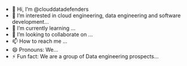 - 👋 Hi, I’m @clouddatadefenders
- 👀 I’m interested in cloud engineering, data engineering and software development...
- 🌱 I’m currently learning ...
- 💞️ I’m looking to collaborate on ...
- 📫 How to reach me ...
- 😄 Pronouns: We...
- ⚡ Fun fact: We are a group of Data engineering prospects...

<!---
clouddatadefenders/clouddatadefenders is a ✨ special ✨ repository because its `README.md` (this file) appears on your GitHub profile.
You can click the Preview link to take a look at your changes.
--->
